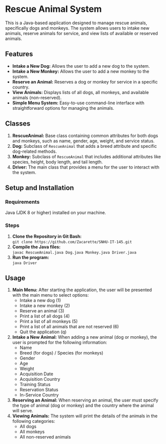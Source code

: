 # Rescue Animal System
This is a Java-based application designed to manage rescue animals, specifically dogs and monkeys. The system allows users to intake new animals, reserve animals for service, and view lists of available or reserved animals.
## Features
- **Intake a New Dog:** Allows the user to add a new dog to the system.
- **Intake a New Monkey:** Allows the user to add a new monkey to the system.
- **Reserve an Animal:** Reserves a dog or monkey for service in a specific country.
- **View Animals:** Displays lists of all dogs, all monkeys, and available animals (non-reserved).
- **Simple Menu System:** Easy-to-use command-line interface with straightforward options for managing the animals.
## Classes
1. **RescueAnimal:** Base class containing common attributes for both dogs and monkeys, such as name, gender, age, weight, and service status.
2. **Dog:** Subclass of `RescueAnimal` that adds a breed attribute and specific dog-related methods.
3. **Monkey:** Subclass of `RescueAnimal` that includes additional attributes like species, height, body length, and tail length.
4. **Driver:** The main class that provides a menu for the user to interact with the system.
## Setup and Installation
### Requirements
Java (JDK 8 or higher) installed on your machine.
### Steps
1. **Clone the Repository in Git Bash:**  
   `git clone https://github.com/Zacarette/SNHU-IT-145.git`  
2. **Compile the Java files:**  
   `javac RescueAnimal.java Dog.java Monkey.java Driver.java`  
3. **Run the program:**  
   `java Driver`
## Usage
1. **Main Menu:** After starting the application, the user will be presented with the main menu to select options:  
   - Intake a new dog (1)
   - Intake a new monkey (2)
   - Reserve an animal (3)
   - Print a list of all dogs (4)
   - Print a list of all monkeys (5)
   - Print a list of all animals that are not reserved (6)
   - Quit the application (q)
2. **Intake a New Animal:** When adding a new animal (dog or monkey), the user is prompted for the following information:  
   - Name
   - Breed (for dogs) / Species (for monkeys)
   - Gender
   - Age
   - Weight
   - Acquisition Date
   - Acquisition Country
   - Training Status
   - Reservation Status
   - In-Service Country
3. **Reserving an Animal:** When reserving an animal, the user must specify the type of animal (dog or monkey) and the country where the animal will serve.
4. **Viewing Animals:** The system will print the details of the animals in the following categories:  
   - All dogs
   - All monkeys
   - All non-reserved animals
